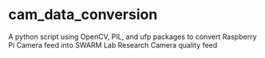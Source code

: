 # cam_data_conversion
A python script using OpenCV, PIL, and ufp packages to convert Raspberry Pi Camera feed into SWARM Lab Research Camera quality feed
